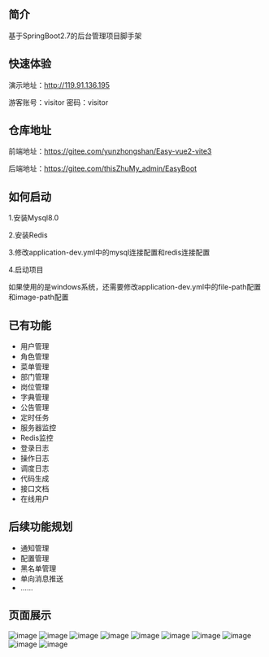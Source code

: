 ## 简介
基于SpringBoot2.7的后台管理项目脚手架

## 快速体验
演示地址：http://119.91.136.195

游客账号：visitor 密码：visitor

## 仓库地址
前端地址：https://gitee.com/yunzhongshan/Easy-vue2-vite3

后端地址：https://gitee.com/thisZhuMy_admin/EasyBoot

## 如何启动
1.安装Mysql8.0

2.安装Redis

3.修改application-dev.yml中的mysql连接配置和redis连接配置

4.启动项目

如果使用的是windows系统，还需要修改application-dev.yml中的file-path配置和image-path配置


## 已有功能
<ul>
    <li>用户管理</li>
    <li>角色管理</li>
    <li>菜单管理</li>
    <li>部门管理</li>
    <li>岗位管理</li>
    <li>字典管理</li>
    <li>公告管理</li>
    <li>定时任务</li>
    <li>服务器监控</li>
    <li>Redis监控</li>
    <li>登录日志</li>
    <li>操作日志</li>
    <li>调度日志</li>
    <li>代码生成</li>
    <li>接口文档</li>
    <li>在线用户</li>
</ul>

## 后续功能规划
<ul>
    <li>通知管理</li>
    <li>配置管理</li>
    <li>黑名单管理</li>
    <li>单向消息推送</li>
    <li>......</li>
</ul>

## 页面展示
![image](doc/admin-user.png)
![image](doc/role.png)
![image](doc/menu.png)
![image](doc/department.png)
![image](doc/post.png)
![image](doc/data-dict-domain.png)
![image](doc/scheduled-task.png)
![image](doc/login-log.png)
![image](doc/operation-log.png)
![image](doc/gen.png)
